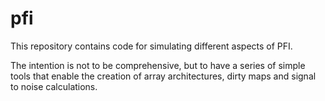 # pfi
This repository contains code for simulating different aspects of PFI. 

The intention is not to be comprehensive, but to have a series of simple tools that enable the creation of 
array architectures, dirty maps and signal to noise calculations.
